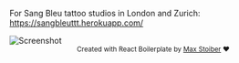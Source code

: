 For Sang Bleu tattoo studios in London and Zurich: https://sangbleuttt.herokuapp.com/

<img href="https://user-images.githubusercontent.com/20617940/189458511-3212bc3a-b47a-4e1b-a62a-3fd3aff5f172.png" alt="Screenshot">

<div align="center">
  <sub>Created with React Boilerplate by <a href="https://twitter.com/mxstbr">Max Stoiber</a> ❤️</sub>
</div>
